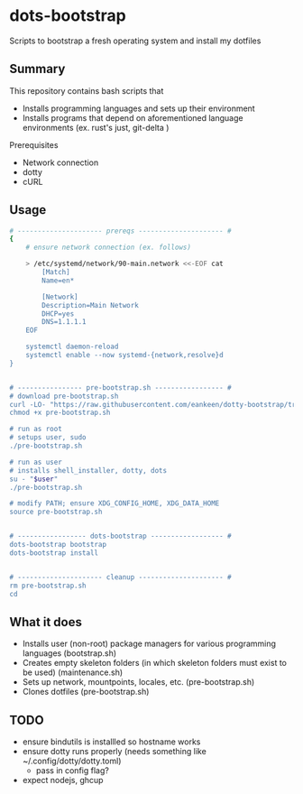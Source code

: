 # dots-bootstrap

Scripts to bootstrap a fresh operating system and install my dotfiles

## Summary

This repository contains bash scripts that

- Installs programming languages and sets up their environment
- Installs programs that depend on aforementioned language environments (ex. rust's just, git-delta )

Prerequisites

- Network connection
- dotty
- cURL

## Usage

```sh
# --------------------- prereqs --------------------- #
{
	# ensure network connection (ex. follows)

	> /etc/systemd/network/90-main.network <<-EOF cat
		[Match]
		Name=en*

		[Network]
		Description=Main Network
		DHCP=yes
		DNS=1.1.1.1
	EOF

	systemctl daemon-reload
	systemctl enable --now systemd-{network,resolve}d
}


# ---------------- pre-bootstrap.sh ----------------- #
# download pre-bootstrap.sh
curl -LO- "https://raw.githubusercontent.com/eankeen/dotty-bootstrap/tree/master/pre-bootstrap.sh"
chmod +x pre-bootstrap.sh

# run as root
# setups user, sudo
./pre-bootstrap.sh

# run as user
# installs shell_installer, dotty, dots
su - "$user"
./pre-bootstrap.sh

# modify PATH; ensure XDG_CONFIG_HOME, XDG_DATA_HOME
source pre-bootstrap.sh


# ----------------- dots-bootstrap ------------------ #
dots-bootstrap bootstrap
dots-bootstrap install


# --------------------- cleanup --------------------- #
rm pre-bootstrap.sh
cd
```

## What it does

- Installs user (non-root) package managers for various programming languages (bootstrap.sh)
- Creates empty skeleton folders (in which skeleton folders must exist to be used) (maintenance.sh)
- Sets up network, mountpoints, locales, etc. (pre-bootstrap.sh)
- Clones dotfiles (pre-bootstrap.sh)

## TODO

- ensure bindutils is installled so hostname works
- ensure dotty runs properly (needs something like ~/.config/dotty/dotty.toml)
  - pass in config flag?
- expect nodejs, ghcup
